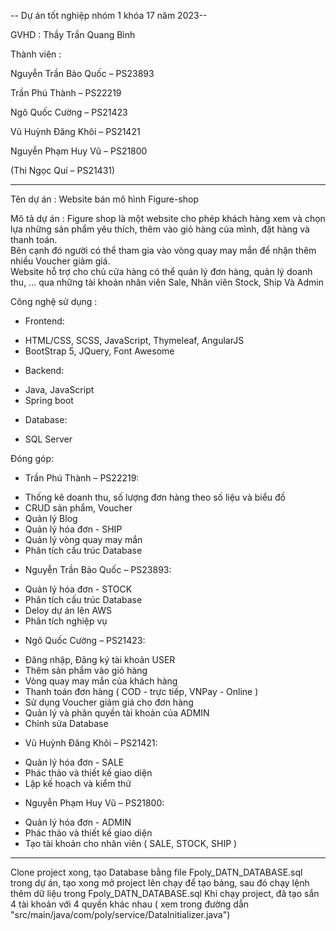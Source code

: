 -- Dự án tốt nghiệp nhóm 1 khóa 17 năm 2023--

GVHD : Thầy Trần Quang Bình

Thành viên :

Nguyễn Trần Bảo Quốc – PS23893

Trần Phú Thành – PS22219

Ngô Quốc Cường – PS21423

Vũ Huỳnh Đăng Khôi – PS21421

Nguyễn Phạm Huy Vũ – PS21800

(Thi Ngọc Quí – PS21431)

----------------------------------------------------------------

Tên dự án : Website bán mô hình Figure-shop

Mô tả dự án : Figure shop là một website cho phép khách hàng xem và chọn lựa những sản phẩm yêu thích, thêm vào giỏ hàng của mình, đặt hàng và thanh toán.  
Bên cạnh đó người có thể tham gia vào vòng quay may mắn để nhận thêm nhiều Voucher giảm giá.  
  Website hỗ trợ cho chủ cửa hàng có thể quản lý đơn hàng, quản lý doanh thu, ... qua những tài khoản nhân viên Sale, Nhân viên Stock, Ship Và Admin

Công nghệ sử dụng :  
- Frontend:  
+ HTML/CSS, SCSS, JavaScript, Thymeleaf, AngularJS  
+ BootStrap 5, JQuery, Font Awesome

- Backend:
+ Java, JavaScript
+ Spring boot

- Database:
+ SQL Server
  
Đóng góp:  
  
- Trần Phú Thành – PS22219:  
+ Thống kê doanh thu, số lượng đơn hàng theo số liệu và biểu đồ  
+ CRUD sản phẩm, Voucher  
+ Quản lý Blog
+ Quản lý hóa đơn - SHIP
+ Quản lý vòng quay may mắn  
+ Phân tích cấu trúc Database  
  
- Nguyễn Trần Bảo Quốc – PS23893:
+ Quản lý hóa đơn - STOCK
+ Phân tích cấu trúc Database
+ Deloy dự án lên AWS
+ Phân tích nghiệp vụ

- Ngô Quốc Cường – PS21423:  
+ Đăng nhập, Đăng ký tài khoản USER  
+ Thêm sản phẩm vào giỏ hàng  
+ Vòng quay may mắn của khách hàng  
+ Thanh toán đơn hàng ( COD - trực tiếp, VNPay - Online )  
+ Sử dụng Voucher giảm giá cho đơn hàng  
+ Quản lý và phân quyền tài khoản của ADMIN  
+ Chỉnh sửa Database  

- Vũ Huỳnh Đăng Khôi – PS21421:  
+ Quản lý hóa đơn - SALE  
+ Phác thảo và thiết kế giao diện  
+ Lập kế hoạch và kiểm thử  

- Nguyễn Phạm Huy Vũ – PS21800:  
+ Quản lý hóa đơn - ADMIN  
+ Phác thảo và thiết kế giao diện
+ Tạo tài khoản cho nhân viên ( SALE, STOCK, SHIP )

----------------------------------------------------------------

Clone project xong, tạo Database bằng file Fpoly_DATN_DATABASE.sql trong dự án, tạo xong mở project lên chạy để tạo bảng, sau đó chạy lệnh thêm dữ liệu trong Fpoly_DATN_DATABASE.sql
Khi chạy project, đã tạo sắn 4 tài khoản với 4 quyền khác nhau ( xem trong đường dẫn "src/main/java/com/poly/service/DataInitializer.java")
